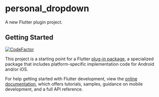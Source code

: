 # personal_dropdown

A new Flutter plugin project.

## Getting Started

[![CodeFactor](https://www.codefactor.io/repository/github/ymrabti/flutter-personal-dropdown/badge)](https://www.codefactor.io/repository/github/ymrabti/flutter-personal-dropdown)

This project is a starting point for a Flutter
[plug-in package](https://flutter.dev/developing-packages/),
a specialized package that includes platform-specific implementation code for
Android and/or iOS.

For help getting started with Flutter development, view the
[online documentation](https://flutter.dev/docs), which offers tutorials,
samples, guidance on mobile development, and a full API reference.

